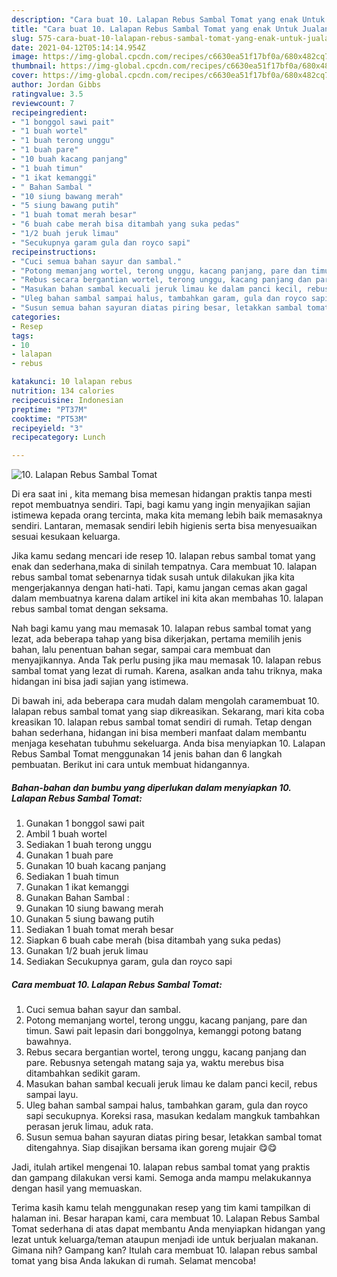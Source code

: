 ```yaml
---
description: "Cara buat 10. Lalapan Rebus Sambal Tomat yang enak Untuk Jualan"
title: "Cara buat 10. Lalapan Rebus Sambal Tomat yang enak Untuk Jualan"
slug: 575-cara-buat-10-lalapan-rebus-sambal-tomat-yang-enak-untuk-jualan
date: 2021-04-12T05:14:14.954Z
image: https://img-global.cpcdn.com/recipes/c6630ea51f17bf0a/680x482cq70/10-lalapan-rebus-sambal-tomat-foto-resep-utama.jpg
thumbnail: https://img-global.cpcdn.com/recipes/c6630ea51f17bf0a/680x482cq70/10-lalapan-rebus-sambal-tomat-foto-resep-utama.jpg
cover: https://img-global.cpcdn.com/recipes/c6630ea51f17bf0a/680x482cq70/10-lalapan-rebus-sambal-tomat-foto-resep-utama.jpg
author: Jordan Gibbs
ratingvalue: 3.5
reviewcount: 7
recipeingredient:
- "1 bonggol sawi pait"
- "1 buah wortel"
- "1 buah terong unggu"
- "1 buah pare"
- "10 buah kacang panjang"
- "1 buah timun"
- "1 ikat kemanggi"
- " Bahan Sambal "
- "10 siung bawang merah"
- "5 siung bawang putih"
- "1 buah tomat merah besar"
- "6 buah cabe merah bisa ditambah yang suka pedas"
- "1/2 buah jeruk limau"
- "Secukupnya garam gula dan royco sapi"
recipeinstructions:
- "Cuci semua bahan sayur dan sambal."
- "Potong memanjang wortel, terong unggu, kacang panjang, pare dan timun. Sawi pait lepasin dari bonggolnya, kemanggi potong batang bawahnya."
- "Rebus secara bergantian wortel, terong unggu, kacang panjang dan pare. Rebusnya setengah matang saja ya, waktu merebus bisa ditambahkan sedikit garam."
- "Masukan bahan sambal kecuali jeruk limau ke dalam panci kecil, rebus sampai layu."
- "Uleg bahan sambal sampai halus, tambahkan garam, gula dan royco sapi secukupnya. Koreksi rasa, masukan kedalam mangkuk tambahkan perasan jeruk limau, aduk rata."
- "Susun semua bahan sayuran diatas piring besar, letakkan sambal tomat ditengahnya. Siap disajikan bersama ikan goreng mujair 😋😋"
categories:
- Resep
tags:
- 10
- lalapan
- rebus

katakunci: 10 lalapan rebus 
nutrition: 134 calories
recipecuisine: Indonesian
preptime: "PT37M"
cooktime: "PT53M"
recipeyield: "3"
recipecategory: Lunch

---
```



![10. Lalapan Rebus Sambal Tomat](https://img-global.cpcdn.com/recipes/c6630ea51f17bf0a/680x482cq70/10-lalapan-rebus-sambal-tomat-foto-resep-utama.jpg)

Di era  saat ini , kita memang bisa memesan hidangan praktis tanpa mesti repot membuatnya sendiri. Tapi, bagi kamu yang ingin menyajikan sajian istimewa kepada orang tercinta, maka kita memang lebih baik memasaknya sendiri. Lantaran, memasak sendiri lebih higienis serta bisa menyesuaikan sesuai kesukaan keluarga.

Jika kamu sedang mencari ide resep 10. lalapan rebus sambal tomat yang enak dan sederhana,maka di sinilah tempatnya. Cara membuat 10. lalapan rebus sambal tomat  sebenarnya tidak susah untuk dilakukan jika kita mengerjakannya dengan hati-hati. Tapi, kamu jangan cemas akan gagal dalam membuatnya 
karena dalam artikel ini kita akan membahas 10. lalapan rebus sambal tomat dengan seksama.  



Nah bagi kamu yang mau memasak 10. lalapan rebus sambal tomat yang lezat, ada beberapa tahap yang bisa dikerjakan, pertama memilih jenis bahan, lalu penentuan bahan segar, sampai cara membuat dan menyajikannya. Anda Tak perlu pusing jika mau memasak 10. lalapan rebus sambal tomat yang lezat di rumah. Karena, asalkan anda  tahu triknya, maka hidangan ini bisa jadi sajian yang istimewa.

Di bawah ini, ada beberapa cara mudah dalam mengolah caramembuat 10. lalapan rebus sambal tomat yang siap dikreasikan. Sekarang, mari kita coba kreasikan 10. lalapan rebus sambal tomat sendiri di rumah. Tetap dengan bahan sederhana, hidangan ini bisa memberi manfaat dalam membantu menjaga kesehatan tubuhmu sekeluarga. Anda bisa menyiapkan 10. Lalapan Rebus Sambal Tomat menggunakan 14 jenis bahan dan 6 langkah pembuatan. Berikut ini cara untuk membuat hidangannya.

<!--inarticleads1-->

##### Bahan-bahan dan bumbu yang diperlukan dalam menyiapkan 10. Lalapan Rebus Sambal Tomat:

1. Gunakan 1 bonggol sawi pait
1. Ambil 1 buah wortel
1. Sediakan 1 buah terong unggu
1. Gunakan 1 buah pare
1. Gunakan 10 buah kacang panjang
1. Sediakan 1 buah timun
1. Gunakan 1 ikat kemanggi
1. Gunakan  Bahan Sambal :
1. Gunakan 10 siung bawang merah
1. Gunakan 5 siung bawang putih
1. Sediakan 1 buah tomat merah besar
1. Siapkan 6 buah cabe merah (bisa ditambah yang suka pedas)
1. Gunakan 1/2 buah jeruk limau
1. Sediakan Secukupnya garam, gula dan royco sapi




<!--inarticleads2-->

##### Cara membuat 10. Lalapan Rebus Sambal Tomat:

1. Cuci semua bahan sayur dan sambal.
1. Potong memanjang wortel, terong unggu, kacang panjang, pare dan timun. Sawi pait lepasin dari bonggolnya, kemanggi potong batang bawahnya.
1. Rebus secara bergantian wortel, terong unggu, kacang panjang dan pare. Rebusnya setengah matang saja ya, waktu merebus bisa ditambahkan sedikit garam.
1. Masukan bahan sambal kecuali jeruk limau ke dalam panci kecil, rebus sampai layu.
1. Uleg bahan sambal sampai halus, tambahkan garam, gula dan royco sapi secukupnya. Koreksi rasa, masukan kedalam mangkuk tambahkan perasan jeruk limau, aduk rata.
1. Susun semua bahan sayuran diatas piring besar, letakkan sambal tomat ditengahnya. Siap disajikan bersama ikan goreng mujair 😋😋




Jadi, itulah artikel mengenai  10. lalapan rebus sambal tomat  yang praktis dan gampang dilakukan versi kami. Semoga anda mampu melakukannya dengan hasil yang memuaskan. 

Terima kasih kamu telah menggunakan resep yang tim kami tampilkan di halaman ini. Besar harapan kami, cara membuat  10. Lalapan Rebus Sambal Tomat sederhana di atas dapat membantu Anda menyiapkan hidangan yang lezat untuk keluarga/teman ataupun menjadi ide untuk berjualan makanan. Gimana nih? Gampang kan? Itulah cara membuat 10. lalapan rebus sambal tomat yang bisa Anda lakukan di rumah. Selamat mencoba!

